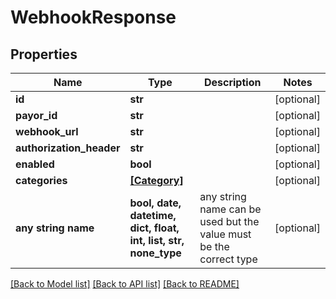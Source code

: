# WebhookResponse


## Properties
Name | Type | Description | Notes
------------ | ------------- | ------------- | -------------
**id** | **str** |  | [optional] 
**payor_id** | **str** |  | [optional] 
**webhook_url** | **str** |  | [optional] 
**authorization_header** | **str** |  | [optional] 
**enabled** | **bool** |  | [optional] 
**categories** | [**[Category]**](Category.md) |  | [optional] 
**any string name** | **bool, date, datetime, dict, float, int, list, str, none_type** | any string name can be used but the value must be the correct type | [optional]

[[Back to Model list]](../README.md#documentation-for-models) [[Back to API list]](../README.md#documentation-for-api-endpoints) [[Back to README]](../README.md)


